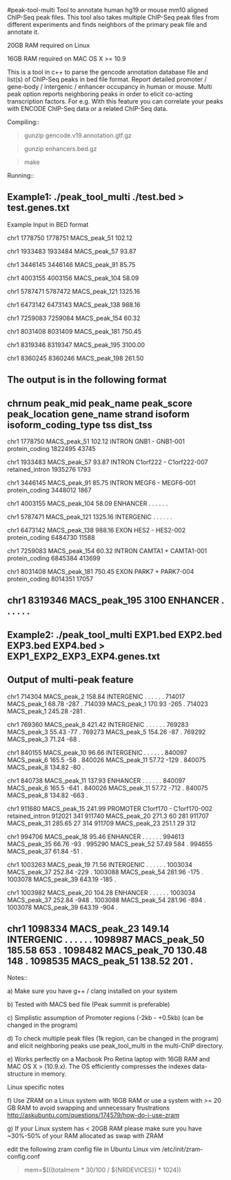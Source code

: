 #peak-tool-multi 
Tool to annotate human hg19 or mouse mm10 aligned ChIP-Seq peak files. This tool also takes multiple ChIP-Seq peak files from different experiments and finds neighbors of the primary peak file and annotate it.

20GB RAM required on Linux 

16GB RAM required on MAC OS X >= 10.9

This is a tool in c++ to parse the gencode annotation database file and list(s) of ChIP-Seq peaks in bed file format.
Report detailed promoter / gene-body / intergenic / enhancer occupancy in human or mouse. 
Multi peak option reports neighboring peaks in order to elicit co-acting transcription factors. For e.g. With this feature you can correlate your peaks with ENCODE ChIP-Seq data or a related ChIP-Seq data.

Compiling::

>gunzip gencode.v19.annotation.gtf.gz 

>gunzip enhancers.bed.gz 

>make  

Running::

Example1:
./peak_tool_multi ./test.bed > test.genes.txt
-------------------------------------------------
Example Input in BED format

chr1	1778750	1778751	MACS_peak_51	102.12

chr1	1933483	1933484	MACS_peak_57	93.87

chr1	3446145	3446146	MACS_peak_91	85.75

chr1	4003155	4003156	MACS_peak_104	58.09

chr1	5787471	5787472	MACS_peak_121	1325.16

chr1	6473142	6473143	MACS_peak_138	988.16

chr1	7259083	7259084	MACS_peak_154	60.32

chr1	8031408	8031409	MACS_peak_181	750.45

chr1	8319346	8319347	MACS_peak_195	3100.00

chr1	8360245	8360246	MACS_peak_198	261.50

The output is in the following format
-------------------------------------------------
chrnum peak_mid peak_name peak_score peak_location gene_name strand isoform isoform_coding_type tss dist_tss
-------------------------------------------------
chr1	1778750	MACS_peak_51	102.12	INTRON	GNB1	-	GNB1-001	protein_coding	1822495	43745

chr1	1933483	MACS_peak_57	93.87	INTRON	C1orf222	-	C1orf222-007	retained_intron	1935276	1793

chr1	3446145	MACS_peak_91	85.75	INTRON	MEGF6	-	MEGF6-001	protein_coding	3448012	1867

chr1	4003155	MACS_peak_104	58.09	ENHANCER	.	.	.	.	.	.

chr1	5787471	MACS_peak_121	1325.16	INTERGENIC	.	.	.	.	.	.

chr1	6473142	MACS_peak_138	988.16	EXON	HES2	-	HES2-002	protein_coding	6484730	11588

chr1	7259083	MACS_peak_154	60.32	INTRON	CAMTA1	+	CAMTA1-001	protein_coding	6845384	413699

chr1	8031408	MACS_peak_181	750.45	EXON	PARK7	+	PARK7-004	protein_coding	8014351	17057

chr1	8319346	MACS_peak_195	3100	ENHANCER	.	.	.	.	.	.
-------------------------------------------------
Example2:
./peak_tool_multi EXP1.bed EXP2.bed EXP3.bed EXP4.bed > EXP1_EXP2_EXP3_EXP4.genes.txt
--------------------------------------------------
Output of multi-peak feature
-------------------------------------------------
chr1	714304	MACS_peak_2	158.84	INTERGENIC	.	.	.	.	.	.	714017	MACS_peak_1	68.78	-287	.	714039	MACS_peak_1	170.93	-265	.	714023	MACS_peak_1	245.28	-281	.

chr1	769360	MACS_peak_8	421.42	INTERGENIC	.	.	.	.	.	.	769283	MACS_peak_3	55.43	-77	.	769273	MACS_peak_5	154.26	-87	.	769292	MACS_peak_3	71.24	-68	.

chr1	840155	MACS_peak_10	96.66	INTERGENIC	.	.	.	.	.	.	840097	MACS_peak_6	165.5	-58	.	840026	MACS_peak_11	57.72	-129	.	840075	MACS_peak_8	134.82	-80	.

chr1	840738	MACS_peak_11	137.93	ENHANCER	.	.	.	.	.	.	840097	MACS_peak_6	165.5	-641	.	840026	MACS_peak_11	57.72	-712	.	840075	MACS_peak_8	134.82	-663	.

chr1	911680	MACS_peak_15	241.99	PROMOTER	C1orf170	-	C1orf170-002	retained_intron	912021	341	911740	MACS_peak_20	271.3	60	281	911707	MACS_peak_31	285.65	27	314	911709	MACS_peak_23	251.1	29	312

chr1	994706	MACS_peak_18	95.46	ENHANCER	.	.	.	.	.	.	994613	MACS_peak_35	66.76	-93	.	995290	MACS_peak_52	57.49	584	.	994655	MACS_peak_37	61.84	-51	.

chr1	1003263	MACS_peak_19	71.56	INTERGENIC	.	.	.	.	.	.	1003034	MACS_peak_37	252.84	-229	.	1003088	MACS_peak_54	281.96	-175	.	1003078	MACS_peak_39	643.19	-185	.

chr1	1003982	MACS_peak_20	104.28	ENHANCER	.	.	.	.	.	.	1003034	MACS_peak_37	252.84	-948	.	1003088	MACS_peak_54	281.96	-894	.	1003078	MACS_peak_39	643.19	-904	.

chr1	1098334	MACS_peak_23	149.14	INTERGENIC	.	.	.	.	.	.	1098987	MACS_peak_50	185.58	653	.	1098482	MACS_peak_70	130.48	148	.	1098535	MACS_peak_51	138.52	201	.
-------------------------------------------------
Notes::

a) Make sure you have g++ / clang installed on your system 

b) Tested with MACS bed file (Peak summit is preferable)

c) Simplistic assumption of Promoter regions (-2kb - +0.5kb) (can be changed in the program)

d) To check multiple peak files (1k region, can be changed in the program) and elicit neighboring peaks use peak_tool_multi in the multi-ChIP directory.

e) Works perfectly on a Macbook Pro Retina laptop with 16GB RAM and MAC OS X > (10.9.x).
   The OS efficiently compresses the indexes data-structure in memory.

Linux specific notes

f) Use ZRAM on a Linux system with 16GB RAM or use a system with >= 20 GB RAM to avoid swapping and unnecessary frustrations
http://askubuntu.com/questions/174579/how-do-i-use-zram

g) If your Linux system has < 20GB RAM please make sure you have ~30%-50% of your RAM allocated as swap with ZRAM


edit the following zram config file in Ubuntu Linux
vim /etc/init/zram-config.conf
> mem=$(((totalmem * 30/100 / ${NRDEVICES}) * 1024))



